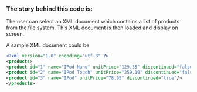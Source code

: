 ### The story behind this code is:

The user can select an XML document which contains a list of products from the file system. This XML document is then loaded and display on screen.

A sample XML document could be

```xml
<?xml version="1.0" encoding="utf-8" ?>
<products>
<product id="1" name="IPod Nano" unitPrice="129.55" discontinued="false"/>
<product id="2" name="IPod Touch" unitPrice="259.10" discontinued="false"/>
<product id="3" name="IPod" unitPrice="78.95" discontinued="true"/>
</products>
```

